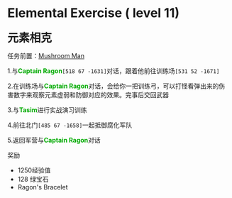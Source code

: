 # Elemental Exercise ( level 11)
<span style="font-size: 25px;">**元素相克**</span>

任务前置：[Mushroom Man](/quests/lvl1-10/level%206%20-%20Mushroom%20Man.html)

1.与<font color=00AA00>**Captain Ragon**</font>`[518 67 -1631]`对话，跟着他前往训练场`[531 52 -1671]`

2.在训练场与<font color=00AA00>**Captain Ragon**</font>对话，会给你一把训练弓，可以打怪看弹出来的伤害数字来观察元素虚弱和防御对应的效果。完事后交回武器

3.与<font color=00AA00>**Tasim**</font>进行实战演习训练

4.前往北门`[485 67 -1658]`一起抵御腐化军队

5.返回军营与<font color=00AA00>**Captain Ragon**</font>对话

奖励

+ 1250经验值 
+ 128 绿宝石
+ Ragon's Bracelet
